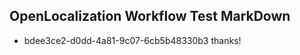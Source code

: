 ## OpenLocalization Workflow Test MarkDown
* bdee3ce2-d0dd-4a81-9c07-6cb5b48330b3 thanks!

<!--HONumber=Aug16_HO3-->


